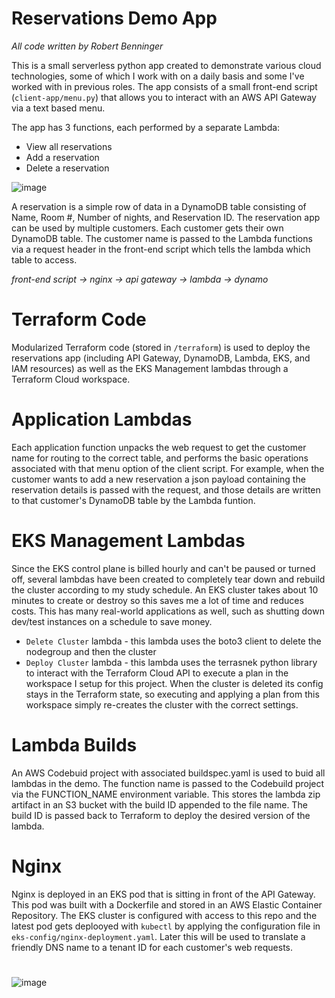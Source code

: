 # Reservations Demo App 

_All code written by Robert Benninger_ 

This is a small serverless python app created to demonstrate various cloud technologies, some of which I work with on a daily basis and some I've worked with in previous roles. The app consists of a small front-end script (`client-app/menu.py`) that allows you to interact with an AWS API Gateway via a text based menu. 

The app has 3 functions, each performed by a separate Lambda:

* View all reservations
* Add a reservation
* Delete a reservation

![image](https://github.com/nycbobby/reservations-app/assets/47117909/1fbc7259-7b14-4bdf-8413-354125deba0e)

A reservation is a simple row of data in a DynamoDB table consisting of Name, Room #, Number of nights, and Reservation ID. The reservation app can be used by multiple customers. Each customer gets their own DynamoDB table. The customer name is passed to the Lambda functions via a request header in the front-end script which tells the lambda which table to access. 

_front-end script -> nginx -> api gateway -> lambda -> dynamo_ 

# Terraform Code

Modularized Terraform code (stored in `/terraform`) is used to deploy the reservations app (including API Gateway, DynamoDB, Lambda, EKS, and IAM resources) as well as the EKS Management lambdas through a Terraform Cloud workspace.

# Application Lambdas

Each application function unpacks the web request to get the customer name for routing to the correct table, and performs the basic operations associated with that menu option of the client script. For example, when the customer wants to add a new reservation a json payload containing the reservation details is passed with the request, and those details are written to that customer's DynamoDB table by the Lambda funtion. 

# EKS Management Lambdas

Since the EKS control plane is billed hourly and can't be paused or turned off, several lambdas have been created to completely tear down and rebuild the cluster according to my study schedule. An EKS cluster takes about 10 minutes to create or destroy so this saves me a lot of time and reduces costs. This has many real-world applications as well, such as shutting down dev/test instances on a schedule to save money. 

* `Delete Cluster` lambda - this lambda uses the boto3 client to delete the nodegroup and then the cluster
* `Deploy Cluster` lambda - this lambda uses the terrasnek python library to interact with the Terraform Cloud API to execute a plan in the workspace I setup for this project. When the cluster is deleted its config stays in the Terraform state, so executing and applying a plan from this workspace simply re-creates the cluster with the correct settings. 

# Lambda Builds

An AWS Codebuid project with associated buildspec.yaml is used to buid all lambdas in the demo. The function name is passed to the Codebuild project via the FUNCTION_NAME environment variable. This stores the lambda zip artifact in an S3 bucket with the build ID appended to the file name. The build ID is passed back to Terraform to deploy the desired version of the lambda.

# Nginx

Nginx is deployed in an EKS pod that is sitting in front of the API Gateway. This pod was built with a Dockerfile and stored in an AWS Elastic Container Repository. The EKS cluster is configured with access to this repo and the latest pod gets deplooyed with `kubectl` by applying the configuration file in `eks-config/nginx-deployment.yaml`. Later this will be used to translate a friendly DNS name to a tenant ID for each customer's web requests. 

# 

![image](https://github.com/nycbobby/reservations-app/assets/47117909/2e105d93-0a7c-4dfb-b86a-877ac57f0ef3)
